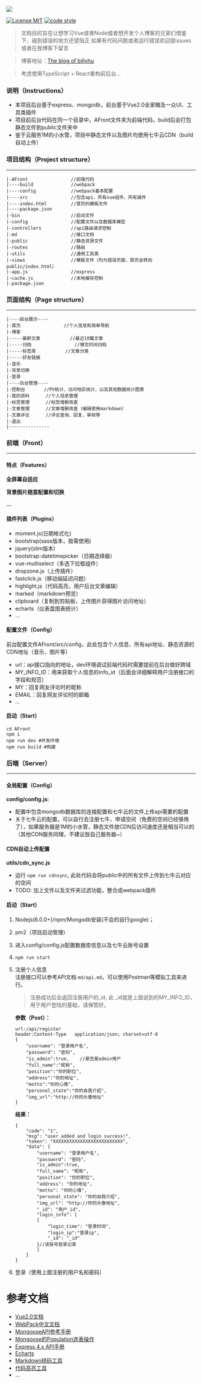 ![](./AFront/XBlog.jpg)

[![License MIT](https://camo.githubusercontent.com/c89d8f18e7dfd8a123ec3b2c3d50f4907bf0c4d5/68747470733a2f2f696d672e736869656c64732e696f2f6769746875622f6c6963656e73652f766d2d636f6d706f6e656e742f56696d6f2e737667)](https://github.com/billyhoomm/XBlog)
[![code style](https://camo.githubusercontent.com/58fbab8bb63d069c1e4fb3fa37c2899c38ffcd18/68747470733a2f2f696d672e736869656c64732e696f2f62616467652f636f64655f7374796c652d7374616e646172642d627269676874677265656e2e737667)](https://standardjs.com/)
> 文档目的旨在让想学习Vue或者Node或者想开发个人博客的兄弟们借鉴下，碰到错误的地方还望指正
> 如果有代码问题或者运行错误欢迎提issues或者在我博客下留言

> 博客地址：[The blog of billyhu](https://www.billyhu.com)

> 考虑使用TypeScript + React重构前后台...

### 说明（Instructions）

- 本项目后台基于express、mongodb，前台基于Vue2.0全家桶及一众UI、工具类插件
- 项目前后台代码在同一个目录中，AFront文件夹为前端代码，build后会打包静态文件到public文件夹中
- 鉴于云服务1M的小水管，项目中静态文件以及图片均使用七牛云CDN（build自动上传）

### 项目结构（Project structure）
---
```
|-AFront				//前端代码
|----build				//webpack
|----config				//webpack基本配置
|----src				//包含api、所有vue组件、所有插件
|----index.html			//首页的模板文件
|----package.json		
|-bin  					//启动文件
|-config  				//配置文件以及数据库模型
|-controllers  			//api路由请求控制
|-md					//接口文档
|-public  				//静态资源文件
|-routes  				//路由
|-utils  				//通用工具类
|-views  				//模板文件（均为错误页面，首页会转向public/index.html）
|-app.js				//express
|-cache.js				//本地缓存控制  
|-package.json  
```

### 页面结构（Page structure）
---
```
|----前台展示---- 
|-首页  		        //个人信息和简单导航	
|-博客  
|-----最新文章	         //最近10篇文章
|-----归档	            //博文时间归档
|-----标签库	        //文章分类
|-----好友链接
|-音乐
|-背景切换 
|-登录			
|----后台管理----
|-控制台  		//PV统计、访问地区统计、以及其他数据统计图表	
|-我的资料		//个人信息管理 
|-标签管理  	//标签增删改查			
|-文章管理		//文章增删改查（编辑使用markdown）
|-文章评论		//评论查询、回复、审核等
|-退出
|---------------  
```



### 前端（Front）
---

#### 特点（Features）

**全屏幕自适应**

**背景图片随意配置和切换**

**...**

#### 插件列表（Plugins）

- moment.js(日期格式化)
- bootstrap(sass版本，按需使用)
- jquery(slim版本)
- bootstrap-datetimepicker（日期选择器）
- vue-multiselect（多选下拉框组件）
- dropzone.js（上传插件）
- fastclick.js（移动端延迟问题）
- highlight.js（代码高亮，用户后台文章编辑）
- marked（markdown预览）
- clipboard（复制到剪贴板，上传图片获得图片访问地址）
- echarts（仪表盘图表统计）
- ...


#### 配置文件（Config）

前台配置文件AFront/src/config，此处包含个人信息、所有api地址、静态资源的CDN地址（音乐、图片等）

- url：api接口指向的地址，dev环境调试前端代码时需要提前在后台做好跨域
- MY_INFO_ID：用来获取个人信息的info_id（后面会详细解释用户注册接口的字段和规范）
- MY：回复网友评论时的昵称
- EMAIL：回复网友评论时的邮箱
- ...


#### 启动（Start）

```
cd AFront 
npm i
npm run dev #开发环境 
npm run build #构建
```


### 后端（Server）
---

#### 全局配置（Config）

**config/config.js**:

- 配置中包含mongodb数据库的连接配置和七牛云的文件上传api需要的配置
- 关于七牛云的配置，可以自行去注册七牛、申请空间（免费的空间已经够用了），如果服务器是1M的小水管，静态文件放CDN后访问速度还是相当可以的（其他CDN服务同理，不建议放自己服务器~）

#### CDN自动上传配置

**utils/cdn_sync.js**

- 运行 `npm run cdnsync`, 此处代码会将public中的所有文件上传到七牛云对应的空间
- TODO: 加上文件以及文件夹过滤功能，整合成webpack插件

#### 启动（Start）
1. Nodejs(6.0.0+)/npm/Mongodb安装(不会的自行google)；
2. pm2（项目启动管理）
3. 进入config/config.js配置数据库信息以及七牛云账号设置
4. `npm run start`
5. 注册个人信息  
	注册接口可以参考API文档 `md/api.md`，可以使用Postman等模拟工具来进行。
	
	> 注册成功后会返回注册用户的_id, 此 _id就是上面说到的MY_INFO_ID，用于用户登陆的基础，请保管好。
	
	**参数（Post）：**
	
	```
	url:/api/register
	header:Content-Type   application/json; charset=utf-8
	{
    	"username": "登录用户名",
    	"password": "密码",
    	"is_admin":true,	//是否是admin用户
    	"full_name":"昵称",
    	"position":"你的职位",
    	"address":"你的地址",
    	"motto":"你的心情",
    	"personal_state":"你的自我介绍",
    	"img_url":"http://你的头像地址"
	}
	```
	
	**结果：** 
	
	```
	{
  		"code": "1",
  		"msg": "user added and login success!",
  		"token": "XXXXXXXXXXXXXXXXXXXXXXXXXX",
  		"data": {
    		"username": "登录用户名",
    		"password": "密码",
    		"is_admin":true,
    		"full_name": "昵称",
    		"position": "你的职位",
    		"address": "你的地址",
    		"motto": "你的心情",
    		"personal_state": "你的自我介绍",
    		"img_url": "http://你的头像地址",
    		"_id": "用户_id",
    		"login_info": [
      		{
        		"login_time": "登录时间",
        		"login_ip":"登录ip",
        		"_id": "_id"
      		}//该账号登录记录
    		]
  		}
	}
	```
5. 登录（使用上面注册的用户名和密码）


参考文档
===
- [Vue2.0文档](https://cn.vuejs.org/v2/api/)
- [WebPack中文文档](https://doc.webpack-china.org/)
- [MongooseAPI参考手册](http://www.nodeclass.com/api/mongoose.html)
- [Mongoose的Population连表操作](http://www.tuicool.com/articles/73UBRb6)
- [Express 4.x API手册](http://www.expressjs.com.cn/4x/api.html)
- [Echarts](https://ecomfe.github.io/echarts-doc/public/en/index.html)
- [Markdown转码工具](https://www.npmjs.com/package/marked)
- [代码高亮工具](https://highlightjs.org)
- ...
